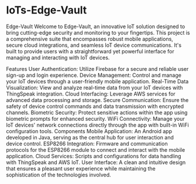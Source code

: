 # IoTs-Edge-Vault

Edge-Vault
Welcome to Edge-Vault, an innovative IoT solution designed to bring cutting-edge security and monitoring to your fingertips. This project is a comprehensive suite that encompasses robust mobile applications, secure cloud integrations, and seamless IoT device communications. It's built to provide users with a straightforward yet powerful interface for managing and interacting with IoT devices.

Features
User Authentication: Utilize Firebase for a secure and reliable user sign-up and login experience.
Device Management: Control and manage your IoT devices through a user-friendly mobile application.
Real-Time Data Visualization: View and analyze real-time data from your IoT devices with ThingSpeak integration.
Cloud Interfacing: Leverage AWS services for advanced data processing and storage.
Secure Communication: Ensure the safety of device control commands and data transmission with encrypted channels.
Biometric Security: Protect sensitive actions within the app using biometric prompts for enhanced security.
WiFi Connectivity: Manage your IoT devices' network connections directly through the app with built-in WiFi configuration tools.
Components
Mobile Application: An Android app developed in Java, serving as the central hub for user interaction and device control.
ESP8266 Integration: Firmware and communication protocols for the ESP8266 module to connect and interact with the mobile application.
Cloud Services: Scripts and configurations for data handling with ThingSpeak and AWS IoT.
User Interface: A clean and intuitive design that ensures a pleasant user experience while maintaining the sophistication of the technologies involved.
